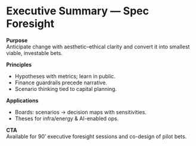 # Executive Summary — Spec Foresight
**Purpose**  
Anticipate change with aesthetic–ethical clarity and convert it into smallest viable, investable bets.

**Principles**  
- Hypotheses with metrics; learn in public.  
- Finance guardrails precede narrative.  
- Scenario thinking tied to capital planning.

**Applications**  
- Boards: scenarios → decision maps with sensitivities.  
- Theses for infra/energy & AI-enabled ops.

**CTA**  
Available for 90’ executive foresight sessions and co-design of pilot bets.
